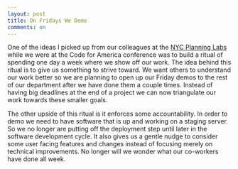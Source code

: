 ```yaml
---
layout: post
title: On Fridays We Demo
comments: on
---
```

One of the ideas I picked up from our colleagues at the [NYC Planning Labs](https://planninglabs.nyc) while we were at the Code for America conference was to build a ritual of spending one day a week where we show off our work. The idea behind this ritual is to give us something to strive toward. We want others to understand our work better so we are planning to open up our Friday demos to the rest of our department after we have done them a couple times. Instead of having big deadlines at the end of a project we can now triangulate our work towards these smaller goals.

The other upside of this ritual is it enforces some accountability. In order to demo we need to have software that is up and working on a staging server. So we no longer are putting off the deployment step until later in the software development cycle. It also gives us a gentle nudge to consider some user facing features and changes instead of focusing merely on technical improvements. No longer will we wonder what our co-workers have done all week.